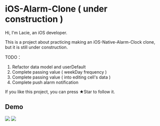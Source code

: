 # iOS-Alarm-Clone ( under construction )
Hi, I'm Lacie, an iOS developer.

This is a project about practicing making an iOS-Native-Alarm-Clock clone, but it is still under construction.

TODO：
1. Refactor data model and userDefault
2. Complete passing value ( weekDay frequency )
3. Complete passing value ( into editing cell's data )
4. Complete push alarm notification

If you like this project, you can press ★Star to follow it.

## Demo

<img src="https://github.com/yuyuma17/iOS-Alarm-Clone/blob/master/Demo/d1.png"> <img src="https://github.com/yuyuma17/iOS-Alarm-Clone/blob/master/Demo/d2.png"> 


